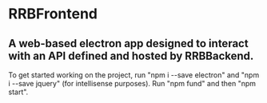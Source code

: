 # RRBFrontend
A web-based electron app designed to interact with an API defined and hosted by RRBBackend.
--------------
To get started working on the project, run "npm i --save electron" and "npm i --save jquery"
(for intellisense purposes). Run "npm fund" and then "npm start".
